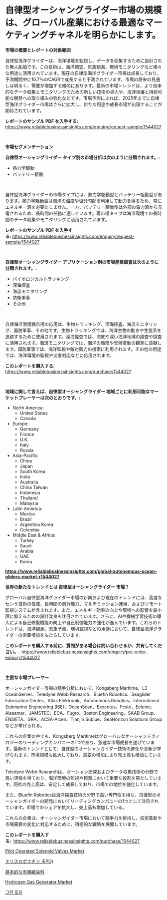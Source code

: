 <p><h1>自律型オーシャングライダー市場の規模は、グローバル産業における最適なマーケティングチャネルを明らかにします。</h1></p><p><strong>市場の概要とレポートの対象範囲</strong></p>
<p><p>自律型海洋グライダーは、海洋環境を監視し、データを収集するために設計された無人船舶です。この技術は、海洋調査、気象観測、環境モニタリングなど様々な用途に活用されています。現在の自律型海洋グライダー市場は成長しており、予測期間中に10.7％のCAGRで成長すると予測されています。市場の将来の見通しは明るく、需要が増加する傾向にあります。最新の市場トレンドは、より効率的なデータ収集とモニタリングのための新しい技術の導入や、海洋保護と持続可能な開発への取り組みの強化などです。市場予測によれば、2025年までに自律型海洋グライダー市場はさらに拡大し、新たな用途や成長市場が出現することが期待されています。</p></p>
<p><strong>レポートのサンプル PDF を入手する:</strong> <a href="https://www.reliablebusinessinsights.com/enquiry/request-sample/1544027">https://www.reliablebusinessinsights.com/enquiry/request-sample/1544027</a></p>
<p>&nbsp;</p>
<p><strong>市場セグメンテーション</strong></p>
<p><strong>自律型オーシャングライダー タイプ別の市場分析は次のように分類されます。:</strong></p>
<p><ul><li>熱力学駆動</li><li>バッテリー駆動</li></ul></p>
<p>&nbsp;</p>
<p><p>自律型海洋グライダーの市場タイプには、熱力学駆動型とバッテリー駆動型があります。熱力学駆動型は海洋の温度や塩分勾配を利用して動力を得るため、常にエネルギー源を必要としません。一方、バッテリー駆動型は外部の電力源から充電されるため、長時間の任務に適しています。両市場タイプは海洋環境での長時間のデータ収集やモニタリングに活用されています。</p></p>
<p><strong>レポートのサンプル PDF を入手する:</strong>&nbsp;<a href="https://www.reliablebusinessinsights.com/enquiry/request-sample/1544027">https://www.reliablebusinessinsights.com/enquiry/request-sample/1544027</a></p>
<p>&nbsp;</p>
<p><strong> 自律型オーシャングライダー アプリケーション別の市場産業調査は次のように分類されます。:</strong></p>
<p><ul><li>バイオロジカルトラッキング</li><li>深海探査</li><li>海流モニタリング</li><li>防衛軍事</li><li>その他</li></ul></p>
<p>&nbsp;</p>
<p><p>自律海洋滑翔機市場の応用は、生物トラッキング、深海探査、海流モニタリング、国防軍事、その他です。生物トラッキングでは、海洋生物の動きや生態系を追跡するために使用されます。深海探査では、海底や深い海洋地域の調査や探査に活用されます。海流モニタリングでは、海洋の循環や気候変動の観測に貢献します。国防軍事では、海洋監視や敵対勢力の捜索に利用されます。その他の用途では、海洋環境の監視や災害対応などに応用されます。</p></p>
<p><strong>このレポートを購入する:</strong>&nbsp; <a href="https://www.reliablebusinessinsights.com/purchase/1544027">https://www.reliablebusinessinsights.com/purchase/1544027</a></p>
<p>&nbsp;</p>
<p><strong>地域に関して言えば、自律型オーシャングライダー 地域ごとに利用可能なマーケットプレーヤーは次のとおりです。:</strong></p>
<p><ul>
    <li>
        North America:
        <ul>
            <li>United States</li>
            <li>Canada</li>
        </ul>
    </li>
    <li>
        Europe:
        <ul>
            <li>Germany</li>
            <li>France</li>
            <li>U.K.</li>
            <li>Italy</li>
            <li>Russia</li>
        </ul>
    </li>
    <li>
        Asia-Pacific:
        <ul>
            <li>China</li>
            <li>Japan</li>
            <li>South Korea</li>
            <li>India</li>
            <li>Australia</li>
            <li>China Taiwan</li>
            <li>Indonesia</li>
            <li>Thailand</li>
            <li>Malaysia</li>
        </ul>
    </li>
    <li>
        Latin America:
        <ul>
            <li>Mexico</li>
            <li>Brazil</li>
            <li>Argentina Korea</li>
            <li>Colombia</li>
        </ul>
    </li>
    <li>
        Middle East & Africa:
        <ul>
            <li>Turkey</li>
            <li>Saudi</li>
            <li>Arabia</li>
            <li>UAE</li>
            <li>Korea</li>
        </ul>
    </li>
    </ul></p>
<p><strong><a href="https://www.reliablebusinessinsights.com/global-autonomous-ocean-gliders-market-r1544027">https://www.reliablebusinessinsights.com/global-autonomous-ocean-gliders-market-r1544027</a></strong>&nbsp;</p>
<p><strong>世界の新たなトレンドとは 自律型オーシャングライダー 市場？</strong></p>
<p><p>グローバル自律型海洋グライダー市場の新興および現在のトレンドには、高度なセンサ技術の搭載、長時間の航行能力、マルチミッション運用、およびリモート監視システムが含まれます。また、エネルギー効率の向上や環境への影響を最小限に抑えるための設計改良も注目されています。さらに、AIや機械学習技術の導入による自己修復機能の向上や自己制御能力の強化が進んでいます。これらのトレンドは、海洋観測、気象予測、環境監視などの用途において、自律型海洋グライダーの需要増加をもたらしています。</p></p>
<p><strong>このレポートを購入する前に、質問がある場合は問い合わせるか、共有してください。</strong>- <a href="https://www.reliablebusinessinsights.com/enquiry/pre-order-enquiry/1544027">https://www.reliablebusinessinsights.com/enquiry/pre-order-enquiry/1544027</a></p>
<p>&nbsp;</p>
<p><strong>主要な市場プレーヤー</strong></p>
<p><p>オーシャンガイダー市場の競争分析において、Kongsberg Maritime、L3 OceanServer、Teledyne Webb Research、Bluefin Robotics、Seaglider Fabrication Center、Atlas Elektronik、Autonomous Robotics、International Submarine Engineering (ISE)、OceanScan、Exocetus、Festo、Eelume、Alseamar、JAMSTEC、ECA、Fugro、Boston Engineering、SAAB Group、ENSIETA、GRA、ACSA-Alcen、Tianjin Sublue、SeaHorizon Solutions Groupなどが挙げられる。</p><p>これらの企業の中でも、Kongsberg Maritimeはグローバルなオーシャンテクノロジーのリーディングカンパニーの1つであり、急速な市場成長を遂げています。最新のトレンドとして、自律型のオーシャンガイダー技術の進化や革新が挙げられます。市場規模も拡大しており、需要の増加により売上高も増加しています。</p><p>Teledyne Webb Researchは、オーシャン研究およびデータ収集技術の分野で高い評価を得ており、海洋環境の監視や観測において重要な役割を果たしています。同社の売上高は、安定して成長しており、市場での地位を強化しています。</p><p>また、Bluefin Roboticsは海洋探査技術の分野で高い専門性を持ち、自律型のオーシャンガイダーの開発においてリーディングカンパニーの1つとして注目されています。市場でのシェアを拡大し、売上高も増加している。</p><p>これらの企業は、オーシャンガイダー市場において競争力を維持し、技術革新や市場需要の変化に対応するために、積極的な戦略を展開しています。</p></p>
<p><strong>このレポートを購入する:</strong>&nbsp;&nbsp;<a href="https://www.reliablebusinessinsights.com/purchase/1544027">https://www.reliablebusinessinsights.com/purchase/1544027</a></p>
<p><p><a href="https://issuu.com/reportprime-2/docs/pilot-operated-solenoid-valves-market-size-2030.pp">Pilot Operated Solenoid Valves Market</a></p><p><a href="https://github.com/lily-u-genius/Market-Research-Report-List-1/blob/main/188381491594.md">エリスロポエチン (EPO)</a></p><p><a href="https://github.com/ycmtqqhvk3273/Market-Research-Report-List-2/blob/main/352471191144.md">基本的な有機紙染料</a></p><p><a href="https://github.com/MaraKoelpin2023/Market-Research-Report-List-1/blob/main/hydrogen-gas-generator-market.md">Hydrogen Gas Generator Market</a></p><p><a href="https://github.com/khairinauzunul/Market-Research-Report-List-1/blob/main/702871883704.md">그린 루프</a></p></p>